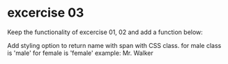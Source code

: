 # excercise 03

Keep the functionality of excercise 01, 02 and add a function below:

Add styling option to return name with span with CSS class.
for male class is 'male' for female is 'female'
example: <span class='male'>Mr. Walker</span>